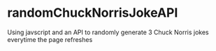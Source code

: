 # randomChuckNorrisJokeAPI

Using javscript and an API to randomly generate 3 Chuck Norris jokes everytime the page refreshes
